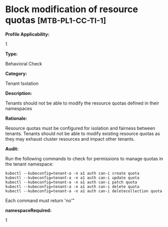 # Block modification of resource quotas <small>[MTB-PL1-CC-TI-1] </small>

**Profile Applicability:**

1

**Type:**

Behavioral Check

**Category:**

Tenant Isolation

**Description:**

Tenants should not be able to modify the resource quotas defined in their namespaces

**Rationale:**

Resource quotas must be configured for isolation and fairness between tenants. Tenants should not be able to modify existing resource quotas as they may exhaust cluster resources and impact other tenants.

**Audit:**

Run the following commands to check for permissions to manage quotas in the tenant namespace:
```shell
kubectl --kubeconfig=tenant-a -n a1 auth can-i create quota
kubectl --kubeconfig=tenant-a -n a1 auth can-i update quota
kubectl --kubeconfig=tenant-a -n a1 auth can-i patch quota
kubectl --kubeconfig=tenant-a -n a1 auth can-i delete quota
kubectl --kubeconfig=tenant-a -n a1 auth can-i deletecollection quota
```
Each command must return &#39;no&#39;&#34;


**namespaceRequired:** 

1

